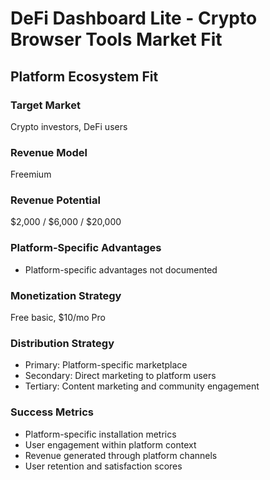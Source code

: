 # DeFi Dashboard Lite - Crypto Browser Tools Market Fit

## Platform Ecosystem Fit

### Target Market
Crypto investors, DeFi users

### Revenue Model
Freemium

### Revenue Potential
$2,000 / $6,000 / $20,000

### Platform-Specific Advantages
- Platform-specific advantages not documented

### Monetization Strategy
Free basic, $10/mo Pro

### Distribution Strategy
- Primary: Platform-specific marketplace
- Secondary: Direct marketing to platform users
- Tertiary: Content marketing and community engagement

### Success Metrics
- Platform-specific installation metrics
- User engagement within platform context
- Revenue generated through platform channels
- User retention and satisfaction scores
